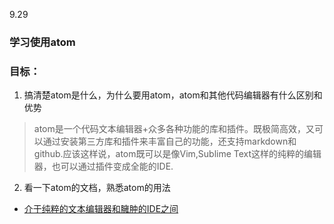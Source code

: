 9.29
### 学习使用atom
### 目标：
1. 搞清楚atom是什么，为什么要用atom，atom和其他代码编辑器有什么区别和优势
> atom是一个代码文本编辑器+众多各种功能的库和插件。既极简高效，又可以通过安装第三方库和插件来丰富自己的功能，还支持markdown和github.应该这样说，atom既可以是像Vim,Sublime Text这样的纯粹的编辑器，也可以通过插件变成全能的IDE.
2. 看一下atom的文档，熟悉atom的用法
- [介于纯粹的文本编辑器和臃肿的IDE之间](https://sspai.com/post/43674)
